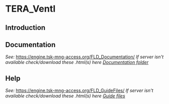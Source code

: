 # TERA_Ventl

## Introduction


## Documentation

*See:* https://engine.tsk-mng-access.org/FLD_Documentation/
*If server isn't available check/download these .html(s) here [Documentation folder](./FLD_Documentation/)*

## Help

*See:* https://engine.tsk-mng-access.org/FLD_GuideFiles/
*If server isn't available check/download these .html(s) here [Guide files](./FLD_GuideFiles/)*
